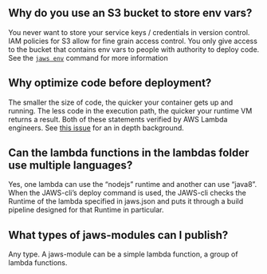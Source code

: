 ## Why do you use an S3 bucket to store env vars?

You never want to store your service keys / credentials in version control.  IAM policies for S3 allow for fine grain access control.  You only give access to the bucket that contains env vars to people with authority to deploy code.  See the [`jaws env`](./commands.md#env-commands) command for more information

## Why optimize code before deployment?

The smaller the size of code, the quicker your container gets up and running.  The less code in the execution path, the quicker your runtime VM returns a result.  Both of these statements verified by AWS Lambda engineers.  See [this issue](https://github.com/aws/aws-sdk-js/issues/696) for an in depth background.

## Can the lambda functions in the lambdas folder use multiple languages?
Yes, one lambda can use the “nodejs” runtime and another can use “java8”.  When the JAWS-cli’s deploy command is used, the JAWS-cli checks the Runtime of the lambda specified in jaws.json and puts it through a build pipeline designed for that Runtime in particular.

## What types of jaws-modules can I publish?
Any type.  A jaws-module can be a simple lambda function, a group of lambda functions.


